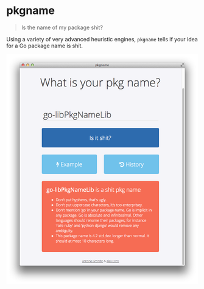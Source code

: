 # pkgname
> Is the name of my package shit?

Using a variety of very advanced heuristic engines, `pkgname` tells if your
idea for a Go package name is shit.

![Demonstration of the pkgname app](demo.png)
